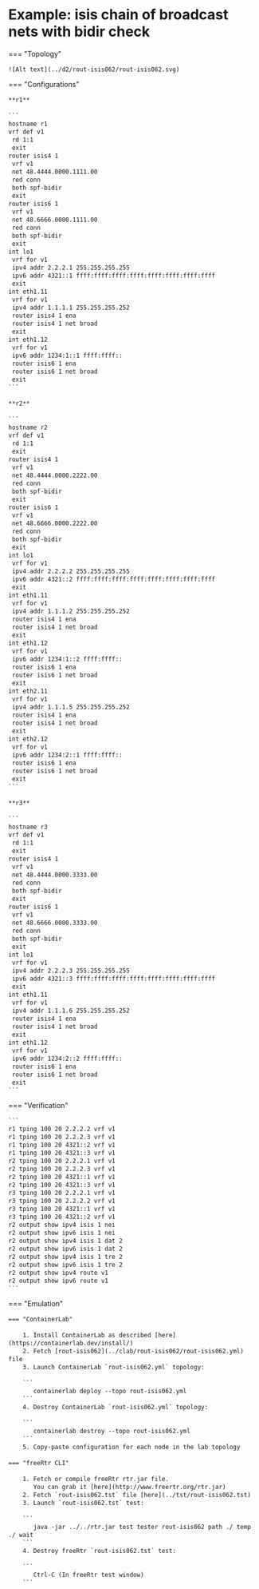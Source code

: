 # Example: isis chain of broadcast nets with bidir check

=== "Topology"

    ![Alt text](../d2/rout-isis062/rout-isis062.svg)

=== "Configurations"

    **r1**

    ```
    hostname r1
    vrf def v1
     rd 1:1
     exit
    router isis4 1
     vrf v1
     net 48.4444.0000.1111.00
     red conn
     both spf-bidir
     exit
    router isis6 1
     vrf v1
     net 48.6666.0000.1111.00
     red conn
     both spf-bidir
     exit
    int lo1
     vrf for v1
     ipv4 addr 2.2.2.1 255.255.255.255
     ipv6 addr 4321::1 ffff:ffff:ffff:ffff:ffff:ffff:ffff:ffff
     exit
    int eth1.11
     vrf for v1
     ipv4 addr 1.1.1.1 255.255.255.252
     router isis4 1 ena
     router isis4 1 net broad
     exit
    int eth1.12
     vrf for v1
     ipv6 addr 1234:1::1 ffff:ffff::
     router isis6 1 ena
     router isis6 1 net broad
     exit
    ```

    **r2**

    ```
    hostname r2
    vrf def v1
     rd 1:1
     exit
    router isis4 1
     vrf v1
     net 48.4444.0000.2222.00
     red conn
     both spf-bidir
     exit
    router isis6 1
     vrf v1
     net 48.6666.0000.2222.00
     red conn
     both spf-bidir
     exit
    int lo1
     vrf for v1
     ipv4 addr 2.2.2.2 255.255.255.255
     ipv6 addr 4321::2 ffff:ffff:ffff:ffff:ffff:ffff:ffff:ffff
     exit
    int eth1.11
     vrf for v1
     ipv4 addr 1.1.1.2 255.255.255.252
     router isis4 1 ena
     router isis4 1 net broad
     exit
    int eth1.12
     vrf for v1
     ipv6 addr 1234:1::2 ffff:ffff::
     router isis6 1 ena
     router isis6 1 net broad
     exit
    int eth2.11
     vrf for v1
     ipv4 addr 1.1.1.5 255.255.255.252
     router isis4 1 ena
     router isis4 1 net broad
     exit
    int eth2.12
     vrf for v1
     ipv6 addr 1234:2::1 ffff:ffff::
     router isis6 1 ena
     router isis6 1 net broad
     exit
    ```

    **r3**

    ```
    hostname r3
    vrf def v1
     rd 1:1
     exit
    router isis4 1
     vrf v1
     net 48.4444.0000.3333.00
     red conn
     both spf-bidir
     exit
    router isis6 1
     vrf v1
     net 48.6666.0000.3333.00
     red conn
     both spf-bidir
     exit
    int lo1
     vrf for v1
     ipv4 addr 2.2.2.3 255.255.255.255
     ipv6 addr 4321::3 ffff:ffff:ffff:ffff:ffff:ffff:ffff:ffff
     exit
    int eth1.11
     vrf for v1
     ipv4 addr 1.1.1.6 255.255.255.252
     router isis4 1 ena
     router isis4 1 net broad
     exit
    int eth1.12
     vrf for v1
     ipv6 addr 1234:2::2 ffff:ffff::
     router isis6 1 ena
     router isis6 1 net broad
     exit
    ```

=== "Verification"

    ```
    r1 tping 100 20 2.2.2.2 vrf v1
    r1 tping 100 20 2.2.2.3 vrf v1
    r1 tping 100 20 4321::2 vrf v1
    r1 tping 100 20 4321::3 vrf v1
    r2 tping 100 20 2.2.2.1 vrf v1
    r2 tping 100 20 2.2.2.3 vrf v1
    r2 tping 100 20 4321::1 vrf v1
    r2 tping 100 20 4321::3 vrf v1
    r3 tping 100 20 2.2.2.1 vrf v1
    r3 tping 100 20 2.2.2.2 vrf v1
    r3 tping 100 20 4321::1 vrf v1
    r3 tping 100 20 4321::2 vrf v1
    r2 output show ipv4 isis 1 nei
    r2 output show ipv6 isis 1 nei
    r2 output show ipv4 isis 1 dat 2
    r2 output show ipv6 isis 1 dat 2
    r2 output show ipv4 isis 1 tre 2
    r2 output show ipv6 isis 1 tre 2
    r2 output show ipv4 route v1
    r2 output show ipv6 route v1
    ```

=== "Emulation"

    === "ContainerLab"

        1. Install ContainerLab as described [here](https://containerlab.dev/install/)  
        2. Fetch [rout-isis062](../clab/rout-isis062/rout-isis062.yml) file  
        3. Launch ContainerLab `rout-isis062.yml` topology:  

        ```
           containerlab deploy --topo rout-isis062.yml  
        ```
        4. Destroy ContainerLab `rout-isis062.yml` topology:  

        ```
           containerlab destroy --topo rout-isis062.yml  
        ```
        5. Copy-paste configuration for each node in the lab topology

    === "freeRtr CLI"

        1. Fetch or compile freeRtr rtr.jar file.  
           You can grab it [here](http://www.freertr.org/rtr.jar)  
        2. Fetch `rout-isis062.tst` file [here](../tst/rout-isis062.tst)  
        3. Launch `rout-isis062.tst` test:  

        ```
           java -jar ../../rtr.jar test tester rout-isis062 path ./ temp ./ wait
        ```
        4. Destroy freeRtr `rout-isis062.tst` test:  

        ```
           Ctrl-C (In freeRtr test window)
        ```

